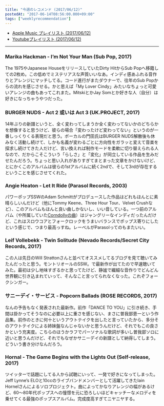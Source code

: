 ```yaml
---
title: "今週のレコメンド (2017/06/12)"
postedAt: "2017-06-14T08:56:00.000+09:00"
tags: ["weeklyrecommendation"]
---
```


* [Apple Music プレイリスト (2017/06/12)](https://itunes.apple.com/jp/playlist/%E4%BB%8A%E9%80%B1%E3%81%AE%E3%83%AC%E3%82%B3%E3%83%A1%E3%83%B3%E3%83%89-2017-06-12/idpl.4649bc2019af474c895539976d5b26c5)
* [Youtubeプレイリスト (2017/06/12)](https://www.youtube.com/playlist?list=PLegnWsUgQayc2ASmNx%5FXF76FKMfZmusuE)

---

### Marika Hackman - I’m Not Your Man (Sub Pop, 2017)

The 1975やJapanese HouseをリリースしていたDirty HitからSub Popへ移籍しての2枚め。この低めでミステリアスな声質いいなあ。インディ感あふれる音作りとアレンジにマッチしてる。コード進行がまたダウナーで、往年のSub Popからの流れを感じさせる。かと思えば「My Lover Cindy」みたいなちょっと可愛いアレンジの曲もあってこれまた。MitskiとかJay Somとか好きな人（自分）は好きになっちゃうやつだった。

### BURGER NUDS - Act 2 或いは Act 3 (UK.PROJECT, 2017)

14年ぶりの新譜というと、全く変わってしまうか全く変わってないかのどちらかを想像すると思うけど、彼らの場合「変わったけど変わってない」というのが一番しっくりくる表現だと思う。ボーカルの門田氏はBURGER NUDS解散後も休みなく活動し続けて、しかも名義が変わるごとに方向性をガラッと変えて音楽を探求し続けてきた人だけど、言い換えれば制作モードを柔軟に切り替えられる人なので、だからこそこういう「らしさ」と「変化」が同立している作品を生みだせたんだろう。ちょっと思い入れがありすぎてまとまった文章をかけないけど、とにかくこのアルバムは彼らの1stアルバムに続く2ndで、そして3rdが存在するということを感じさせてくれた。

### Angie Heaton - Let It Ride (Parasol Records, 2003)

パワーポップSSWのAdam Schmittがプロデュースした作品はどれもほんとに素晴らしいんだけど（他にTommy Keene、Three Hour Tour、Velvet Crushなど）、このアルバムもほんと良い曲しかないし、いい音している。一つ前のアルバム（や所属していた[Corndollyの曲](https://www.youtube.com/watch?v=NhbFr2fYZSg)）はジャングリーなインディだったんだけど、これはスロウコアとフォークロックをうまいバランスでポップス寄りにしたという感じで、つまり最高っすね。レーベルがParasolってのもまたいい。

### Leif Vollebekk - Twin Solitude (Nevado Records/Secret City Records, 2017)

この人は先日のWill Strattonさんと並べてオススメしてるブログを見て聴いてみたんだったと思う。モントリオールのSSW。で最新作が出てたので早速聴いてみた。最初は少し地味すぎるかと思ってたけど、静謐で繊細な音作りでどんどん世界観に引き込まれていって、そんなこと言ってられなくなった。これぞフォークシンガー。

### サニーデイ・サービス - Popcorn Ballads (ROSE RECORDS, 2017)

なんの予告もなく発表された最新作。前作「DANCE TO YOU」に引き続き、手間は掛かってそうなのに必要以上に重さを感じない、まさに曽我部恵一という作品集。前作のときに何十というアウトテイクを出したと言っていたから、多分そのアウトテイクによる姉妹盤なんじゃないかと思うんだけど、それでもこの良さかという充実度。こちらのほうかラフでパーソナルな歌詞が多いし曽我部ソロに近いと思うんだけど、それでもなぜかサニーデイの新譜として納得してしまう。どういう書き分けなんだろう。

### Hornal - The Game Begins with the Lights Out (Self-release, 2017)

ツイッターで話題にしてる人から試聴にいって、一発で好きになってしまった。Jeff Lynne’s ELOと10ccのライブバンドメンバーとして活躍してきたIain Hornelさんによるソロプロジェクト。曲によってかなりアレンジの幅があるけど、60〜80年代ポップスへの憧憬を元に恐ろしいほどキャッチーなメロディを乗せてくる最強のポップスアルバム。完成度高すぎてニヤニヤする。